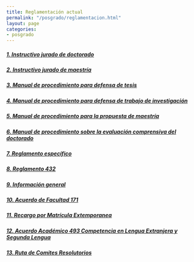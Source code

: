 ```yaml
---
title: Reglamentación actual
permalink: "/posgrado/reglamentacion.html"
layout: page
categories:
- posgrado
---
```



##### [1. Instructivo jurado de doctorado](https://drive.google.com/file/d/0B6uM1aBlvxWrQVVORk5MakQ4X2R3WDlFWFRCa0k3bzA4U19V/view)
##### [2. Instructivo jurado de maestría](https://drive.google.com/file/d/0B6uM1aBlvxWrRWJINnRxVVBaenZoUGU0dmx3Y29BczRKTDE0/view)
##### [3. Manual de procedimiento para defensa de tesis](https://drive.google.com/file/d/0B6uM1aBlvxWranIyNGNiaXNuakpxVXNiWDZmZzVfVkJXNi0w/view)
##### [4. Manual de procedimiento para defensa de trabajo de investigación](https://drive.google.com/file/d/0B6uM1aBlvxWrSFROaDRMdERHSERNZEF4dVpyaXNUSEI2Nmo4/view)
##### [5. Manual de procedimiento para la propuesta de maestría](https://drive.google.com/file/d/0B6uM1aBlvxWrVmE4ZW1ZT3NPd3pKYmVNYkM0bWhySnZaSFRJ/view)
##### [6. Manual de procedimiento sobre la evaluación comprensiva del doctorado](https://drive.google.com/file/d/0B6uM1aBlvxWrZzAtbU0zcTFlZXp0TThkUGRIZHBnSFhwSy0w/view)
##### [7. Reglamento específico](https://drive.google.com/file/d/1HJQdFjVFSTJ3EWH1N-SQJKk0wPtclH5C/view?usp=sharing)
##### [8. Reglamento 432](https://drive.google.com/file/d/1AC88MzTDAmktVQDsKLqwkPtg-GiE8fue/view?usp=sharing)
##### [9. Información general](https://sites.google.com/a/fisica.udea.edu.co/posgrado/)
##### [10. Acuerdo de Facultad 171](https://drive.google.com/file/d/1WY5qkP7TUcISNyzBDXd1WrcHIugRuz3I/view?usp=sharing)
##### [11. Recargo por Matrícula Extemporanea](https://drive.google.com/file/d/1U9SyGIBLwi3L9ghl9EvQ59Ai5DLS3JIw/view?usp=sharing)
##### [12. Acuerdo Académico 493 Competencia en Lengua Extranjera y Segunda Lengua](https://drive.google.com/file/d/1bpx4Z-9DGDq4rD9JQO7eMj2d3okeWw4F/view?usp=sharing)
##### [13. Ruta de Comites Resolutorios](https://drive.google.com/file/d/1wm3aqxxsK0E3Ya7UTlYkSxrSf0gQ8UA3/view?usp=sharing)
